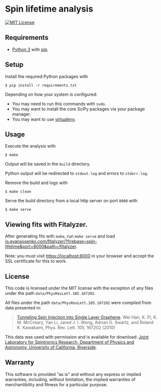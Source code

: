 # Spin lifetime analysis

[![MIT License](https://img.shields.io/github/license/evansosenko/spin-lifetime-analysis.svg)](./LICENSE.txt)

## Requirements

- [Python 3](http://www.python.org/)
  with [pip](http://www.pip-installer.org/).

## Setup

Install the required Python packages with

```
$ pip install -r requirements.txt
```

Depending on how your system is configured:

* You may need to run this commands with `sudo`.
* You may want to install the core SciPy packages via your package manager.
* You may want to use [virtualenv](http://www.virtualenv.org/en/latest/).

## Usage

Execute the analysis with

```
$ make
```

Output will be saved in the `build` directory.

Python output will be redirected to `stdout.log`
and errors to `stderr.log`.

Remove the build and logs with

```
$ make clean
```

Serve the build directory from a local http server on port `8000` with

```
$ make serve
```

## Viewing fits with Fitalyzer.

After generating fits with `make`, run `make serve` and load
[io.evansosenko.com/fitalyzer/?firebase=spin-lifetime&port=8000&path=/fitalyzer](http://io.evansosenko.com/fitalyzer/?firebase=spin-lifetime&port=8000&path=/fitalyzer).

Note: you must visit [https://localhost:8000](https://localhost:8000)
in your browser and accept the SSL certificate for this to work.

## License

This code is licensed under the MIT license
with the exception of any files under the path `data/PhysRevLett.105.167202`.

All files under the path `data/PhysRevLett.105.167202`
were compiled from data presented in:

> [Tunneling Spin Injection into Single Layer Graphene](http://link.aps.org/doi/10.1103/PhysRevLett.105.167202).
> Wei Han, K. Pi, K. M. McCreary, Yan Li, Jared J. I. Wong, Adrian G. Swartz, and Roland K. Kawakami, Phys. Rev. Lett. 105, 167202 (2010)

This data was used with permission and is available for download:
[Joint Laboratory for Spintronics Research, Department of Physics and Astronomy, University of California, Riverside](http://physics.ucr.edu/~kawakami/jlsrPublications.html).

## Warranty

This software is provided "as is" and without any express or
implied warranties, including, without limitation, the implied
warranties of merchantibility and fitness for a particular
purpose.

